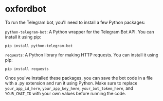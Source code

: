 # oxfordbot

To run the Telegram bot, you'll need to install a few Python packages:

`python-telegram-bot`: A Python wrapper for the Telegram Bot API. You can install it using pip:

`pip install python-telegram-bot`

`requests`: A Python library for making HTTP requests. You can install it using pip:

```pip install requests```

Once you've installed these packages, you can save the bot code in a file with a .py extension and run it using Python. Make sure to replace `your_app_id_here`, `your_app_key_here`, `your_bot_token_here`, and `YOUR_CHAT_ID` with your own values before running the code.
